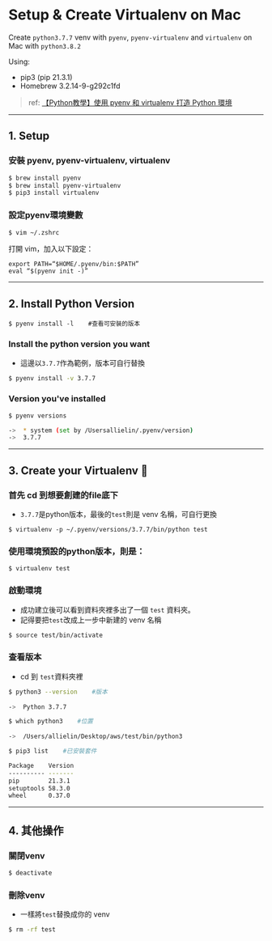 # Setup & Create Virtualenv on Mac 
Create `python3.7.7` venv with `pyenv`, `pyenv-virtualenv` and `virtualenv` on Mac with `python3.8.2`  
  
Using:
* pip3 (pip 21.3.1)
* Homebrew 3.2.14-9-g292c1fd
  
>ref: [【Python教學】使用 pyenv 和 virtualenv 打造 Python 環境](https://www.maxlist.xyz/2020/04/01/python-pyenv-virtualenv/)
---
## 1. Setup
### 安裝 pyenv, pyenv-virtualenv, virtualenv
```bash
$ brew install pyenv
$ brew install pyenv-virtualenv
$ pip3 install virtualenv
```
### 設定pyenv環境變數
```bash
$ vim ~/.zshrc
```
打開 vim，加入以下設定：  
  
`export PATH=“$HOME/.pyenv/bin:$PATH”`  
`eval “$(pyenv init -)”`

---
## 2. Install Python Version
```
$ pyenv install -l    #查看可安裝的版本
```
### Install the python version you want
- 這邊以`3.7.7`作為範例，版本可自行替換
```bash
$ pyenv install -v 3.7.7
```
### Version you've installed
```bash
$ pyenv versions  

->  * system (set by /Usersallielin/.pyenv/version)  
->  3.7.7
```
---
## 3. Create your Virtualenv 🎉
### 首先 cd 到想要創建的file底下
- `3.7.7`是python版本，最後的`test`則是 venv 名稱，可自行更換
```
$ virtualenv -p ~/.pyenv/versions/3.7.7/bin/python test   
```
### 使用環境預設的python版本，則是：
```
$ virtualenv test
```

### 啟動環境
- 成功建立後可以看到資料夾裡多出了一個 `test` 資料夾。
- 記得要把`test`改成上一步中新建的 venv 名稱
```bash
$ source test/bin/activate
```
### 查看版本
- cd 到 `test`資料夾裡
```bash
$ python3 --version    #版本  
  
->  Python 3.7.7
```
```bash
$ which python3    #位置  
  
->  /Users/allielin/Desktop/aws/test/bin/python3
```
```bash
$ pip3 list    #已安裝套件  

Package    Version
---------- -------
pip        21.3.1
setuptools 58.3.0
wheel      0.37.0
```
---
## 4. 其他操作
### 關閉venv
```bash
$ deactivate
```
### 刪除venv
- 一樣將`test`替換成你的 venv
```bash
$ rm -rf test
```